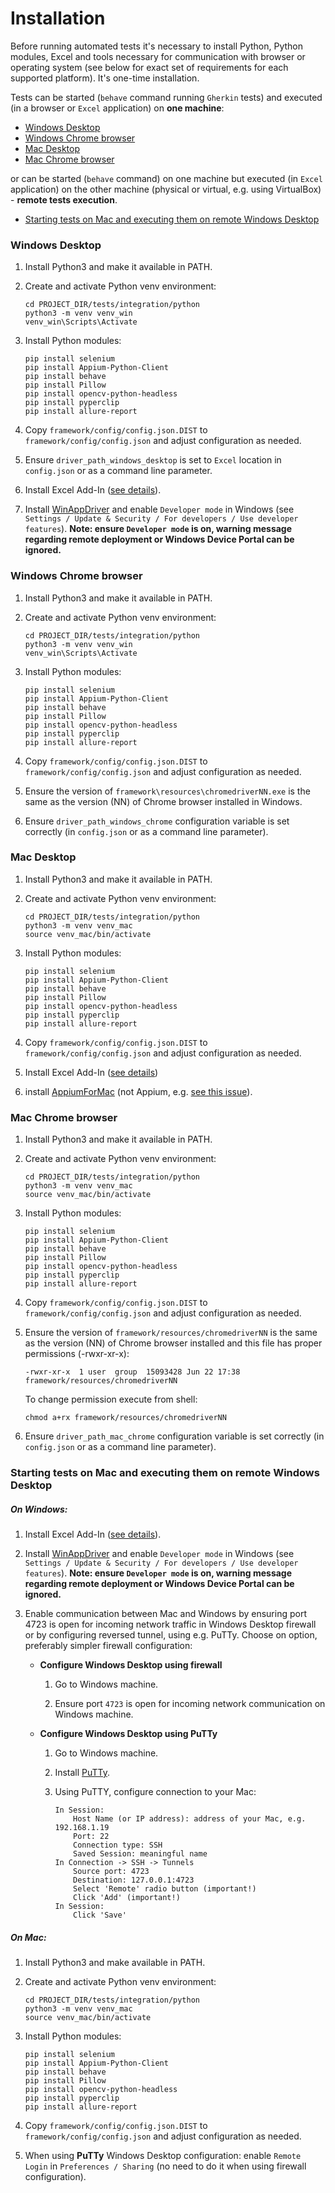 # Installation

Before running automated tests it's necessary to install Python, Python modules, Excel and tools necessary for
communication with browser or operating system (see below for exact set of requirements for each supported platform).
It's one-time installation.

Tests can be started (`behave` command running `Gherkin` tests) and executed (in a browser or `Excel` application)
on **one machine**: 

- [Windows Desktop](#windows_desktop)
- [Windows Chrome browser](#windows_chrome_browser)
- [Mac Desktop](#mac_desktop)
- [Mac Chrome browser](#mac_chrome_browser)

or can be started (`behave` command) on one machine but executed (in `Excel` application) on the other machine (physical
or virtual, e.g. using VirtualBox) - **remote tests execution**.

- [Starting tests on Mac and executing them on remote Windows Desktop](#start_on_mac_execute_on_windows)

<a name="windows_desktop"></a>
### Windows Desktop

1. Install Python3 and make it available in PATH.

1. Create and activate Python venv environment:

    ```console
    cd PROJECT_DIR/tests/integration/python
    python3 -m venv venv_win
    venv_win\Scripts\Activate
    ```
    
1. Install Python modules:
    
    ```console
    pip install selenium
    pip install Appium-Python-Client
    pip install behave
    pip install Pillow
    pip install opencv-python-headless
    pip install pyperclip
    pip install allure-report
    ```

1. Copy `framework/config/config.json.DIST` to `framework/config/config.json` and adjust configuration as needed.

1. Ensure `driver_path_windows_desktop` is set to `Excel` location in `config.json` or as a command
line parameter.

1. Install Excel Add-In
([see details](https://www2.microstrategy.com/producthelp/Current/Office/en-us/Content/install_manually.htm)).

1. Install [WinAppDriver](https://github.com/Microsoft/WinAppDriver/releases) and enable `Developer mode` in Windows 
(see `Settings / Update & Security / For developers / Use developer features`). **Note: ensure `Developer mode` is
on, warning message regarding remote deployment or Windows Device Portal can be ignored.**

<a name="windows_chrome_browser"></a>
### Windows Chrome browser

1. Install Python3 and make it available in PATH.

1. Create and activate Python venv environment:

    ```console
    cd PROJECT_DIR/tests/integration/python
    python3 -m venv venv_win
    venv_win\Scripts\Activate
    ```
    
1. Install Python modules:
    
    ```console
    pip install selenium
    pip install Appium-Python-Client
    pip install behave
    pip install Pillow
    pip install opencv-python-headless
    pip install pyperclip
    pip install allure-report
    ```

1. Copy `framework/config/config.json.DIST` to `framework/config/config.json` and adjust configuration as needed.

1. Ensure the version of `framework\resources\chromedriverNN.exe` is the same as the version (NN) of Chrome browser
installed in Windows.

1. Ensure `driver_path_windows_chrome` configuration variable is set correctly (in `config.json` or as a command
line parameter).

<a name="mac_desktop"></a>
### Mac Desktop

1. Install Python3 and make it available in PATH.

1. Create and activate Python venv environment:

    ```console
    cd PROJECT_DIR/tests/integration/python
    python3 -m venv venv_mac
    source venv_mac/bin/activate
    ```

1. Install Python modules:

    ```console
    pip install selenium
    pip install Appium-Python-Client
    pip install behave
    pip install Pillow
    pip install opencv-python-headless
    pip install pyperclip
    pip install allure-report
    ```

1. Copy `framework/config/config.json.DIST` to `framework/config/config.json` and adjust configuration as needed.

1. Install Excel Add-In ([see details](https://microstrategy.atlassian.net/wiki/spaces/TECCLIENTS/pages/818920406/Guideline+-+How+to+create+a+new+environment+for+automation+and+manual+testing
))

1. install [AppiumForMac](https://github.com/appium/appium-for-mac/releases) (not Appium, e.g.
[see this issue](https://github.com/appium/appium-for-mac/issues/82)).

<a name="mac_chrome_browser"></a>
### Mac Chrome browser

1. Install Python3 and make it available in PATH.

1. Create and activate Python venv environment:

    ```console
    cd PROJECT_DIR/tests/integration/python
    python3 -m venv venv_mac
    source venv_mac/bin/activate
    ```

1. Install Python modules:

    ```console
    pip install selenium
    pip install Appium-Python-Client
    pip install behave
    pip install Pillow
    pip install opencv-python-headless
    pip install pyperclip
    pip install allure-report
    ```

1. Copy `framework/config/config.json.DIST` to `framework/config/config.json` and adjust configuration as needed.

1. Ensure the version of `framework/resources/chromedriverNN` is the same as the version (NN) of Chrome browser
installed and this file has proper permissions (-rwxr-xr-x):

    ```console
    -rwxr-xr-x  1 user  group  15093428 Jun 22 17:38 framework/resources/chromedriverNN
    ```
    
    To change permission execute from shell:
    
    ```console
    chmod a+rx framework/resources/chromedriverNN
    ```

1. Ensure `driver_path_mac_chrome` configuration variable is set correctly (in `config.json` or as a command
line parameter).

<a name="start_on_mac_execute_on_windows"></a>
### Starting tests on Mac and executing them on remote Windows Desktop

##### On Windows:

1. Install Excel Add-In
([see details](https://www2.microstrategy.com/producthelp/Current/Office/en-us/Content/install_manually.htm)).

1. Install [WinAppDriver](https://github.com/Microsoft/WinAppDriver/releases) and enable `Developer mode` in Windows 
(see `Settings / Update & Security / For developers / Use developer features`). **Note: ensure `Developer mode` is
on, warning message regarding remote deployment or Windows Device Portal can be ignored.** 

1. Enable communication between Mac and Windows by ensuring port 4723 is open for incoming network traffic in
Windows Desktop firewall or by configuring reversed tunnel, using e.g. PuTTy. Choose on option, preferably
simpler firewall configuration:

    - **Configure Windows Desktop using firewall**

        1. Go to Windows machine.
        
        1. Ensure port `4723` is open for incoming network communication on Windows machine.

    - **Configure Windows Desktop using PuTTy**

        1. Go to Windows machine.
        
        1. Install [PuTTy](https://www.putty.org/).
        
        1. Using PuTTY, configure connection to your Mac:
            ```
            In Session:
                Host Name (or IP address): address of your Mac, e.g. 192.168.1.19
                Port: 22
                Connection type: SSH
                Saved Session: meaningful name
            In Connection -> SSH -> Tunnels
                Source port: 4723
                Destination: 127.0.0.1:4723
                Select 'Remote' radio button (important!)
                Click 'Add' (important!)
            In Session:
                Click 'Save'
            ```

##### On Mac:

1. Install Python3 and make available in PATH.

1. Create and activate Python venv environment:

    ```console
    cd PROJECT_DIR/tests/integration/python
    python3 -m venv venv_mac
    source venv_mac/bin/activate
    ```

1. Install Python modules:

    ```console
    pip install selenium
    pip install Appium-Python-Client
    pip install behave
    pip install Pillow
    pip install opencv-python-headless
    pip install pyperclip
    pip install allure-report
    ```

1. Copy `framework/config/config.json.DIST` to `framework/config/config.json` and adjust configuration as needed.

1. When using **PuTTy** Windows Desktop configuration: enable `Remote Login` in `Preferences / Sharing` (no need to
do it when using firewall configuration).
